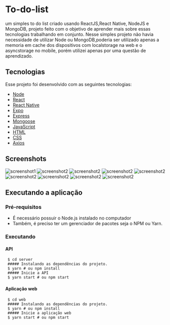 # To-do-list
um simples to do list criado usando ReactJS,React Native, NodeJS e MongoDB, projeto feito com o objetivo de aprender mais sobre essas tecnologias trabalhando em conjunto. Nesse simples projeto não havia necessidade de utilizar Node ou MongoDB,poderia ser utilizado apenas a memoria em cache dos dispositivos com localstorage na web e o asyncstorage no mobile, porém utilizei apenas por uma questão de aprendizado.

## Tecnologias
Esse projeto foi desenvolvido com as seguintes tecnologias:

* [Node](https://nodejs.org/en/)
* [React](https://reactjs.org/)
* [React Native](https://reactnative.dev/)
* [Expo](https://expo.io/)
* [Express](https://expressjs.com/)
* [Mongoose](https://mongoosejs.com/)
* [JavaScript](https://www.javascript.com/)
* [HTML](https://www.w3schools.com/html/)
* [CSS](https://www.w3schools.com/css/)
* [Axios](https://github.com/axios/axios)

## Screenshots
![screenshot1](https://github.com/NicolasMorenoAlves/To-do-list/blob/master/screenshots/img1.png)
![screenshot2](https://github.com/NicolasMorenoAlves/To-do-list/blob/master/screenshots/img2.png)
![screenshot2](https://github.com/NicolasMorenoAlves/To-do-list/blob/master/screenshots/Screenshot_20200922-200412_Expo.jpg)
![screenshot2](https://github.com/NicolasMorenoAlves/To-do-list/blob/master/screenshots/Screenshot_20200922-200430_Expo.jpg)
![screenshot2](https://github.com/NicolasMorenoAlves/To-do-list/blob/master/screenshots/Screenshot_20200922-200437_Expo.jpg)
![screenshot2](https://github.com/NicolasMorenoAlves/To-do-list/blob/master/screenshots/Screenshot_20200922-200445_Expo.jpg)
![screenshot2](https://github.com/NicolasMorenoAlves/To-do-list/blob/master/screenshots/Screenshot_20200922-200449_Expo.jpg)
![screenshot2](https://github.com/NicolasMorenoAlves/To-do-list/blob/master/screenshots/Screenshot_20200922-200500_Expo.jpg)
![screenshot2](https://github.com/NicolasMorenoAlves/To-do-list/blob/master/screenshots/Screenshot_20200922-200504_Expo.jpg)

## Executando a aplicação
### Pré-requisitos
- É necessário possuir o Node.js instalado no computador
- Também, é preciso ter um gerenciador de pacotes seja o NPM ou Yarn.
### Executando  

  #### API
  ```
   $ cd server
   ##### Instalando as dependências do projeto.
   $ yarn # ou npm install
   ##### Inicie a API
   $ yarn start # ou npm start
  ```

  #### Aplicação web
  ```
   $ cd web
   ##### Instalando as dependências do projeto.
   $ yarn # ou npm install
   ##### Inicie a aplicação web
   $ yarn start # ou npm start
  ```


